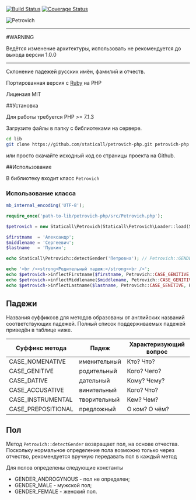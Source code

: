 [![Build Status](https://secure.travis-ci.org/staticall/petrovich-php.svg?branch=master)](https://secure.travis-ci.org/staticall/petrovich-php)
[![Coverage Status](https://coveralls.io/repos/github/staticall/petrovich-php/badge.svg?branch=master)](https://coveralls.io/github/staticall/petrovich-php?branch=master)

![Petrovich](https://raw.github.com/rocsci/petrovich/master/petrovich.png)

---

#WARNING

Ведётся изменение архитектуры, использовать не рекомендуется до выхода версии 1.0.0

---

Склонение падежей русских имён, фамилий и отчеств.

Портированная версия с [Ruby](https://github.com/petrovich/petrovich-ruby) на PHP

Лицензия MIT

##Установка

Для работы требуется PHP >= 7.1.3

Загрузите файлы в папку с библиотеками на сервере.

```bash
cd lib
git clone https://github.com/staticall/petrovich-php.git petrovich-php
```

или просто скачайте исходный код со страницы проекта на Github.

##Использование

В библиотеку входит класс ```Petrovich```

### Использование класса

```php
mb_internal_encoding('UTF-8');

require_once('path-to-lib/petrovich-php/src/Petrovich.php');

$petrovich = new Staticall\Petrovich(Staticall\Petrovich\Loader::load(Staticall\Petrovich\Loader::getVendorRulesFilePath()));

$firstname  = 'Александр';
$middlename = 'Сергеевич';
$lastname   = 'Пушкин';

echo Staticall\Petrovich::detectGender('Петровна');	// Petrovich::GENDER_FEMALE (см. пункт Пол)

echo '<br /><strong>Родительный падеж:</strong><br />';
echo $petrovich->inflectFirstname($firstname, Petrovich::CASE_GENITIVE, Petrovich::GENDER_MALE).'<br />'; // Александра
echo $petrovich->inflectMiddlename($middlename, Petrovich::CASE_GENITIVE, Petrovich::GENDER_MALE).'<br />'; // Сергеевича
echo $petrovich->inflectLastname($lastname, Petrovich::CASE_GENITIVE, Petrovich::GENDER_MALE).'<br />'; // Пушкина
```

## Падежи
Названия суффиксов для методов образованы от английских названий соответствующих падежей. Полный список поддерживаемых падежей приведён в таблице ниже.

| Суффикс метода | Падеж        | Характеризующий вопрос |
|----------------|--------------|------------------------|
| CASE_NOMENATIVE| именительный | Кто? Что?            |
| CASE_GENITIVE  | родительный  | Кого? Чего?            |
| CASE_DATIVE    | дательный    | Кому? Чему?            |
| CASE_ACCUSATIVE| винительный  | Кого? Что?             |
| CASE_INSTRUMENTAL   | творительный | Кем? Чем?              |
| CASE_PREPOSITIONAL  | предложный   | О ком? О чём?          |

## Пол
Метод ```Petrovich::detectGender``` возвращает пол, на основе отчества. Поскольку нормальное определение пола возможно только через отчество, рекомендуется вручную передавать пол в каждый метод

Для полов определены следующие константы
* GENDER_ANDROGYNOUS - пол не определен;
* GENDER_MALE - мужской пол;
* GENDER_FEMALE - женский пол.
